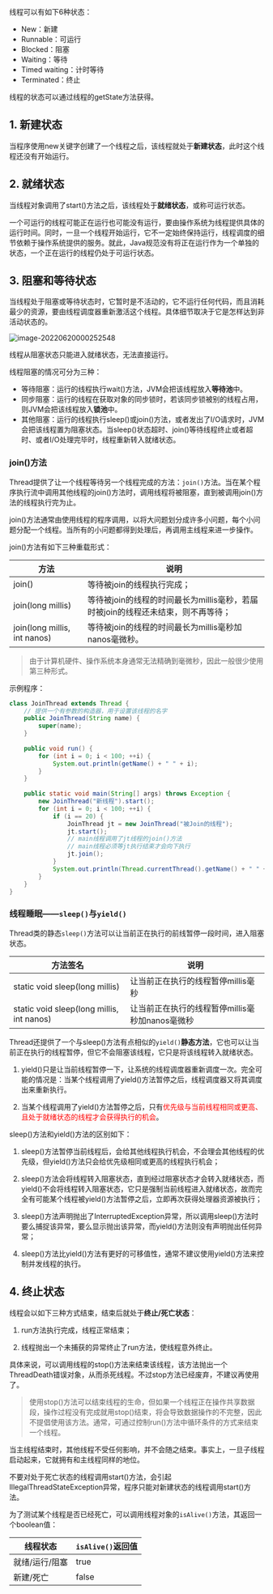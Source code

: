 线程可以有如下6种状态：

- New：新建
- Runnable：可运行
- Blocked：阻塞
- Waiting：等待
- Timed waiting：计时等待
- Terminated：终止

线程的状态可以通过线程的getState方法获得。

## 1. 新建状态

当程序使用new关键字创建了一个线程之后，该线程就处于**新建状态**，此时这个线程还没有开始运行。

## 2. 就绪状态

当线程对象调用了start()方法之后，该线程处于**就绪状态**，或称可运行状态。

一个可运行的线程可能正在运行也可能没有运行，要由操作系统为线程提供具体的运行时间。同时，一旦一个线程开始运行，它不一定始终保持运行，线程调度的细节依赖于操作系统提供的服务。就此，Java规范没有将正在运行作为一个单独的状态，一个正在运行的线程仍处于可运行状态。

## 3. 阻塞和等待状态

当线程处于阻塞或等待状态时，它暂时是不活动的，它不运行任何代码，而且消耗最少的资源，要由线程调度器重新激活这个线程。具体细节取决于它是怎样达到非活动状态的。

![image-20220620000252548](https://chua-n.gitee.io/figure-bed/notebook/Java/image-20220620000252548.png)

线程从阻塞状态只能进入就绪状态，无法直接运行。

线程阻塞的情况可分为三种：

- 等待阻塞：运行的线程执行wait()方法，JVM会把该线程放入**等待池**中。
- 同步阻塞：运行的线程在获取对象的同步锁时，若该同步锁被别的线程占用，则JVM会把该线程放入**锁池**中。
- 其他阻塞：运行的线程执行sleep()或join()方法，或者发出了I/O请求时，JVM会把该线程置为阻塞状态。当sleep()状态超时、join()等待线程终止或者超时、或者I/O处理完毕时，线程重新转入就绪状态。

### join()方法

Thread提供了让一个线程等待另一个线程完成的方法：`join()`方法。当在某个程序执行流中调用其他线程的join()方法时，调用线程将被阻塞，直到被调用join()方法的线程执行完为止。

join()方法通常由使用线程的程序调用，以将大问题划分成许多小问题，每个小问题分配一个线程。当所有的小问题都得到处理后，再调用主线程来进一步操作。

join()方法有如下三种重载形式：

| 方法                          | 说明                                                         |
| ----------------------------- | ------------------------------------------------------------ |
| join()                        | 等待被join的线程执行完成；                                   |
| join(long  millis)            | 等待被join的线程的时间最长为millis毫秒，若届时被join的线程还未结束，则不再等待； |
| join(long  millis, int nanos) | 等待被join的线程的时间最长为millis毫秒加nanos毫微秒。        |

> 由于计算机硬件、操作系统本身通常无法精确到毫微秒，因此一般很少使用第三种形式。

示例程序：

```java
class JoinThread extends Thread {
    // 提供一个有参数的构造器，用于设置该线程的名字
    public JoinThread(String name) {
        super(name);
    }
    
    public void run() {
        for (int i = 0; i < 100; ++i) {
            System.out.println(getName() + " " + i);
        }
    }
    
    public static void main(String[] args) throws Exception {
        new JoinThread("新线程").start();
        for (int i = 0; i < 100; ++i) {
            if (i == 20) {
                JoinThread jt = new JoinThread("被Join的线程");
                jt.start();
                // main线程调用了jt线程的join()方法
                // main线程必须等jt执行结束才会向下执行
                jt.join();
            }
            System.out.println(Thread.currentThread().getName() + " " + i);
        }
    }
}
```

### 线程睡眠——`sleep()`与`yield()`

Thread类的静态`sleep()`方法可以让当前正在执行的前线暂停一段时间，进入阻塞状态。

| 方法签名                                   | 说明                                            |
| ------------------------------------------ | ----------------------------------------------- |
| static  void sleep(long millis)            | 让当前正在执行的线程暂停millis毫秒              |
| static  void sleep(long millis, int nanos) | 让当前正在执行的线程暂停millis毫秒加nanos毫微秒 |

Thread还提供了一个与sleep()方法有点相似的`yield()`**静态方法**，它也可以让当前正在执行的线程暂停，但它不会阻塞该线程，它只是将该线程转入就绪状态。

1. yield()只是让当前线程暂停一下，让系统的线程调度器重新调度一次。完全可能的情况是：当某个线程调用了yield()方法暂停之后，线程调度器又将其调度出来重新执行。

2. 当某个线程调用了yield()方法暂停之后，只有<font color="red">优先级与当前线程相同或更高、且处于就绪状态的线程才会获得执行的机会</font>。

sleep()方法和yield()方法的区别如下：

1. sleep()方法暂停当前线程后，会给其他线程执行机会，不会理会其他线程的优先级，但yield()方法只会给优先级相同或更高的线程执行机会；

2. sleep()方法会将线程转入阻塞状态，直到经过阻塞状态才会转入就绪状态，而yield()不会将线程转入阻塞状态，它只是强制当前线程进入就绪状态，故而完全有可能某个线程被yield()方法暂停之后，立即再次获得处理器资源被执行；

3. sleep()方法声明抛出了InterruptedException异常，所以调用sleep()方法时要么捕捉该异常，要么显示抛出该异常，而yield()方法则没有声明抛出任何异常；

4. sleep()方法比yield()方法有更好的可移值性，通常不建议使用yield()方法来控制并发线程的执行。

## 4. 终止状态

线程会以如下三种方式结束，结束后就处于**终止/死亡状态**：

1. run方法执行完成，线程正常结束；

2. 线程抛出一个未捕获的异常终止了run方法，使线程意外终止。


具体来说，可以调用线程的stop()方法来结束该线程，该方法抛出一个ThreadDeath错误对象，从而杀死线程。不过stop方法已经废弃，不建议再使用了。

> 使用stop()方法可以结束线程的生命，但如果一个线程正在操作共享数据段，操作过程没有完成就用stop()结束，将会导致数据操作的不完整，因此不提倡使用该方法。通常，可通过控制run()方法中循环条件的方式来结束一个线程。

当主线程结束时，其他线程不受任何影响，并不会随之结束。事实上，一旦子线程启动起来，它就拥有和主线程同样的地位。

不要对处于死亡状态的线程调用start()方法，会引起IllegalThreadStateException异常，程序只能对新建状态的线程调用start()方法。

为了测试某个线程是否已经死亡，可以调用线程对象的`isAlive()`方法，其返回一个boolean值：

| 线程状态       | `isAlive()`返回值 |
| -------------- | ----------------- |
| 就绪/运行/阻塞 | true              |
| 新建/死亡      | false             |

